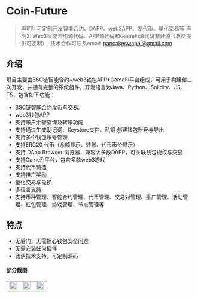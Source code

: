# Coin-Future   

>  声明1: 可定制开发智能合约、DAPP、web3APP、发代币、量化交易等
>  声明2: Web3智能合约源代码、APP源代码和GameFi源代码非开源（收费提供可定制）, 技术合作可联系email: pancakeswapai@gmail.com  


## 介绍

项目主要由BSC链智能合约+web3钱包APP+GameFi平台组成，可用于构建和二次开发，并拥有完整的系统组件，开发语言为Java、Python、Solidity、JS、TS，包含如下功能：
- BSC链智能合约发币与交易. 
- web3钱包APP
- 支持账户余额查询及转账功能
- 支持通过生成助记词、Keystore文件、私钥 创建钱包账号与导出
- 支持多个钱包账号管理
- 支持ERC20 代币（余额显示、转账、代币币价显示）
- 支持 DApp Browser 浏览器，兼容大多数DAPP，可关联钱包授权与交易
- 支持GameFi平台，包含多款web3游戏
- 支持代币铸造
- 支持推广奖励 
- 量化交易与兑换 
- 多语言支持 
- 支持币种管理、智能合约管理、代币管理、交易对管理、推广管理、活动管理、红包管理、游戏管理、节点管理等
  
## 特点
- 无后门，无需担心钱包安全问题
- 无需安装任何插件
- 团队技术支持，可定制源码

#### 部分截图
<table>
    <tr>
         <td width="33.33%"><img src="./img/w1.png" width="100%" height="auto"/></td>
     <td width="33.33%"><img src="./img/w2.png" width="100%" height="auto"/></td>
     <td width="33.33%"><img src="./img/d1.png" width="100%" height="auto"/></td>
    </tr>
</table>
